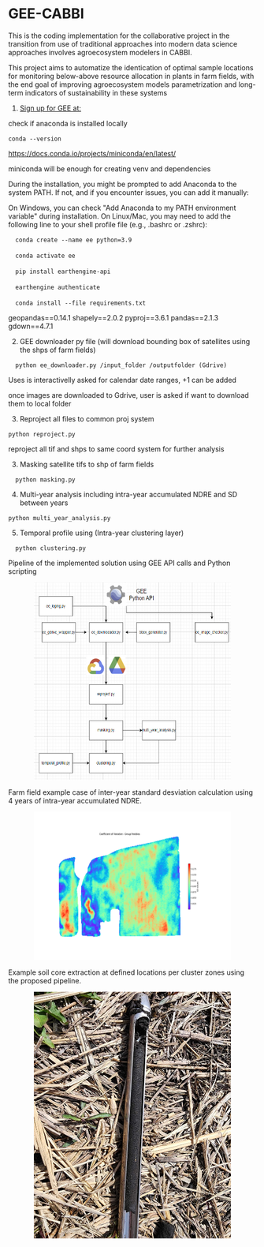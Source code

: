 # GEE-CABBI
This is the coding implementation for the collaborative project in the transition from use of traditional approaches into modern data science approaches involves agroecosystem modelers in CABBI. 

This project aims to automatize the identication of optimal sample locations for monitoring below-above resource allocation in plants in farm fields, with the end goal of improving agroecosystem models parametrization and long-term indicators of sustainability in these systems

1) [Sign up for GEE at: ](https://signup.earthengine.google.com/.)

check if anaconda is installed locally
```
conda --version

```
  https://docs.conda.io/projects/miniconda/en/latest/
  
  miniconda will be enough for creating venv and dependencies
  
  During the installation, you might be prompted to add Anaconda to the system PATH. If not, and if you encounter issues, you can add it manually:
  
  On Windows, you can check "Add Anaconda to my PATH environment variable" during installation.
  On Linux/Mac, you may need to add the following line to your shell profile file (e.g., .bashrc or .zshrc):
```
  conda create --name ee python=3.9  

  conda activate ee
  
  pip install earthengine-api

  earthengine authenticate

  conda install --file requirements.txt
```
  
  geopandas==0.14.1
  shapely==2.0.2
  pyproj==3.6.1
  pandas==2.1.3
  gdown==4.7.1 
  

2) GEE downloader py file (will download bounding box of satellites using the shps of farm fields)
```
  python ee_downloader.py /input_folder /outputfolder (Gdrive)
```
  Uses is interactivelly asked for calendar date ranges, +1 can be added

  once images are downloaded to Gdrive, user is asked if want to download them to local folder

3) Reproject all files to common proj system
  ```
  python reproject.py 
```
  reproject all tif and shps to same coord system for further analysis

3) Masking satellite tifs to shp of farm fields
```
  python masking.py 
```
4) Multi-year analysis including intra-year accumulated NDRE and SD between years
  ```
  python multi_year_analysis.py 
  ```
5) Temporal profile using (Intra-year clustering layer)
```
  python clustering.py
```
Pipeline of the implemented solution using GEE API calls and Python scripting
<div align="center"">
    <img src="Screenshot 2024-05-07 160546.png" style="width: 400px; height: 400px;">
</div>


<p>

Farm field example case of inter-year standard desviation calculation using 4 years of intra-year accumulated NDRE.

</p>

<div align="center"">
    <img src="freddies_sd.png" style="width: 400px; height: 300px;">
</div>

<p>

Example soil core extraction at defined locations per cluster zones using the proposed pipeline.

</p>

<div align="center"">
    <img src="20240408_134017.jpg" style="width: 400px; height: 500px;">
</div>

